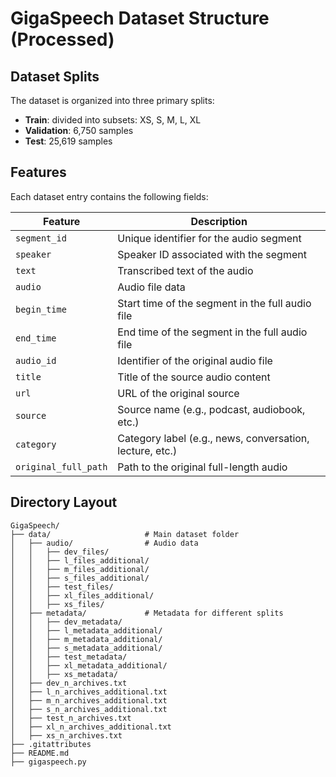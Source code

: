 # GigaSpeech Dataset Structure (Processed)

## Dataset Splits

The dataset is organized into three primary splits:

- **Train**: divided into subsets: XS, S, M, L, XL
- **Validation**: 6,750 samples
- **Test**: 25,619 samples

## Features

Each dataset entry contains the following fields:

| Feature             | Description |
|---------------------|-------------|
| `segment_id`       | Unique identifier for the audio segment |
| `speaker`          | Speaker ID associated with the segment |
| `text`             | Transcribed text of the audio |
| `audio`            | Audio file data |
| `begin_time`       | Start time of the segment in the full audio file |
| `end_time`         | End time of the segment in the full audio file |
| `audio_id`         | Identifier of the original audio file |
| `title`            | Title of the source audio content |
| `url`              | URL of the original source |
| `source`           | Source name (e.g., podcast, audiobook, etc.) |
| `category`         | Category label (e.g., news, conversation, lecture, etc.) |
| `original_full_path` | Path to the original full-length audio |

## Directory Layout

```plaintext
GigaSpeech/
├── data/                     # Main dataset folder
│   ├── audio/                # Audio data
│   │   ├── dev_files/
│   │   ├── l_files_additional/
│   │   ├── m_files_additional/
│   │   ├── s_files_additional/
│   │   ├── test_files/
│   │   ├── xl_files_additional/
│   │   ├── xs_files/
│   ├── metadata/             # Metadata for different splits
│   │   ├── dev_metadata/
│   │   ├── l_metadata_additional/
│   │   ├── m_metadata_additional/
│   │   ├── s_metadata_additional/
│   │   ├── test_metadata/
│   │   ├── xl_metadata_additional/
│   │   ├── xs_metadata/
│   ├── dev_n_archives.txt
│   ├── l_n_archives_additional.txt
│   ├── m_n_archives_additional.txt
│   ├── s_n_archives_additional.txt
│   ├── test_n_archives.txt
│   ├── xl_n_archives_additional.txt
│   ├── xs_n_archives.txt
├── .gitattributes
├── README.md
├── gigaspeech.py
```